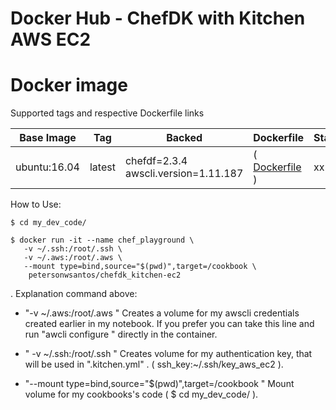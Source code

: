 # Docker Hub - ChefDK with Kitchen AWS EC2

#  Docker image

Supported tags and respective Dockerfile links

Base Image    |     Tag     |  Backed |  Dockerfile      |  Status
------------|-------------|--------|------------------|-------------------------------------
ubuntu:16.04   | latest      |  chefdf=2.3.4  awscli.version=1.11.187 |( [ Dockerfile ](https://github.com/petersonwsantos/chefdk_kitchen-ec2/blob/master/Dockerfile) ) | xx



How to Use: 
```
$ cd my_dev_code/

$ docker run -it --name chef_playground \
   -v ~/.ssh:/root/.ssh \
   -v ~/.aws:/root/.aws \
   --mount type=bind,source="$(pwd)",target=/cookbook \
    petersonwsantos/chefdk_kitchen-ec2
```

.
Explanation command above:

-   "-v ~/.aws:/root/.aws "
Creates a volume for my awscli credentials created earlier in my notebook. If you prefer you can take this line and run "awcli configure " directly in the container.

-   " -v ~/.ssh:/root/.ssh "
Creates volume for my authentication key, that will be used in ".kitchen.yml" . ( ssh_key:~/.ssh/key_aws_ec2 ).   

-  "--mount type=bind,source="$(pwd)",target=/cookbook "
 Mount volume for my cookbooks's code ( $ cd my_dev_code/ ).    
